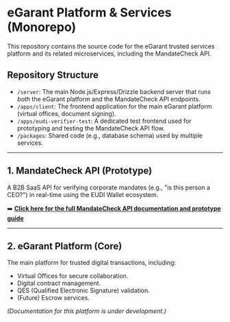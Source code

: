 # eGarant Platform & Services (Monorepo)

This repository contains the source code for the eGarant trusted services platform and its related microservices, including the MandateCheck API.

## Repository Structure

* `/server`: The main Node.js/Express/Drizzle backend server that runs *both* the eGarant platform and the MandateCheck API endpoints.
* `/apps/client`: The frontend application for the main eGarant platform (virtual offices, document signing).
* `/apps/eudi-verifier-test`: A dedicated test frontend used for prototyping and testing the MandateCheck API flow.
* `/packages`: Shared code (e.g., database schema) used by multiple services.

---

## 1. MandateCheck API (Prototype)

A B2B SaaS API for verifying corporate mandates (e.g., "is this person a CEO?") in real-time using the EUDI Wallet ecosystem.

➡️ **[Click here for the full MandateCheck API documentation and prototype guide](./MandateCheck_README.md)**

---

## 2. eGarant Platform (Core)

The main platform for trusted digital transactions, including:
* Virtual Offices for secure collaboration.
* Digital contract management.
* QES (Qualified Electronic Signature) validation.
* (Future) Escrow services.

*(Documentation for this platform is under development.)*